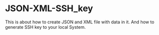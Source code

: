 # JSON-XML-SSH_key
This is about how to create JSON and XML file with data in it. And how to generate SSH key to your local System. 
